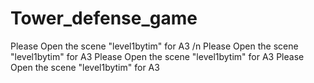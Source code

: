 # Tower_defense_game
Please Open the scene "level1bytim" for A3 /n
Please Open the scene "level1bytim" for A3
Please Open the scene "level1bytim" for A3
Please Open the scene "level1bytim" for A3
